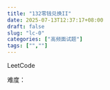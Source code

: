 ```yaml
---
title: "132零钱兑换II"
date: 2025-07-13T12:37:17+08:00
draft: false
slug: "lc-0"
categories: ["高频面试题"]
tags: ["",""]
---
```


LeetCode

难度：

<!--more-->

```cpp

```
